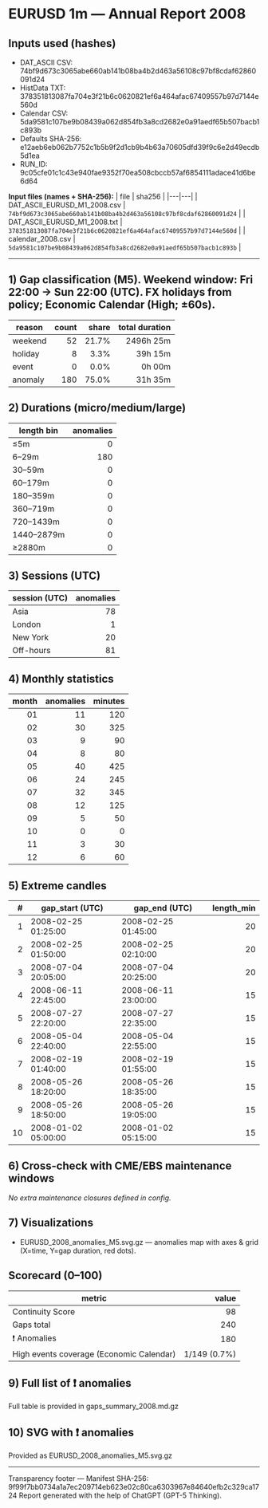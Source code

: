 # EURUSD 1m — Annual Report 2008

## Inputs used (hashes)
- DAT_ASCII CSV: 74bf9d673c3065abe660ab141b08ba4b2d463a56108c97bf8cdaf62860091d24
- HistData TXT: 378351813087fa704e3f21b6c0620821ef6a464afac67409557b97d7144e560d
- Calendar CSV: 5da9581c107be9b08439a062d854fb3a8cd2682e0a91aedf65b507bacb1c893b
- Defaults SHA-256: e12aeb6eb062b7752c1b5b9f2d1cb9b4b63a70605dfd39f9c6e2d49ecdb5d1ea
- RUN_ID: 9c05cfe01c1c43e940fae9352f70ea508cbccb57af6854111adace41d6be6d64

**Input files (names + SHA-256):**
| file | sha256 |
|---|---|
| DAT_ASCII_EURUSD_M1_2008.csv | `74bf9d673c3065abe660ab141b08ba4b2d463a56108c97bf8cdaf62860091d24` |
| DAT_ASCII_EURUSD_M1_2008.txt | `378351813087fa704e3f21b6c0620821ef6a464afac67409557b97d7144e560d` |
| calendar_2008.csv | `5da9581c107be9b08439a062d854fb3a8cd2682e0a91aedf65b507bacb1c893b` |

---
## 1) Gap classification (M5). Weekend window: Fri 22:00 → Sun 22:00 (UTC). FX holidays from policy; Economic Calendar (High; ±60s).
| reason | count | share | total duration |
|---|---:|---:|---:|
| weekend | 52 | 21.7% | 2496h 25m |
| holiday | 8 | 3.3% | 39h 15m |
| event | 0 | 0.0% | 0h 00m |
| anomaly | 180 | 75.0% | 31h 35m |

## 2) Durations (micro/medium/large)
| length bin | anomalies |
|---|---:|
| ≤5m | 0 |
| 6–29m | 180 |
| 30–59m | 0 |
| 60–179m | 0 |
| 180–359m | 0 |
| 360–719m | 0 |
| 720–1439m | 0 |
| 1440–2879m | 0 |
| ≥2880m | 0 |

## 3) Sessions (UTC)
| session (UTC) | anomalies |
|---|---:|
| Asia | 78 |
| London | 1 |
| New York | 20 |
| Off-hours | 81 |

## 4) Monthly statistics
| month | anomalies | minutes |
|---:|---:|---:|
| 01 | 11 | 120 |
| 02 | 30 | 325 |
| 03 | 9 | 90 |
| 04 | 8 | 80 |
| 05 | 40 | 425 |
| 06 | 24 | 245 |
| 07 | 32 | 345 |
| 08 | 12 | 125 |
| 09 | 5 | 50 |
| 10 | 0 | 0 |
| 11 | 3 | 30 |
| 12 | 6 | 60 |

## 5) Extreme candles
| # | gap_start (UTC) | gap_end (UTC) | length_min |
|---:|---|---|---:|
| 1 | 2008-02-25 01:25:00 | 2008-02-25 01:45:00 | 20 |
| 2 | 2008-02-25 01:50:00 | 2008-02-25 02:10:00 | 20 |
| 3 | 2008-07-04 20:05:00 | 2008-07-04 20:25:00 | 20 |
| 4 | 2008-06-11 22:45:00 | 2008-06-11 23:00:00 | 15 |
| 5 | 2008-07-27 22:20:00 | 2008-07-27 22:35:00 | 15 |
| 6 | 2008-05-04 22:40:00 | 2008-05-04 22:55:00 | 15 |
| 7 | 2008-02-19 01:40:00 | 2008-02-19 01:55:00 | 15 |
| 8 | 2008-05-26 18:20:00 | 2008-05-26 18:35:00 | 15 |
| 9 | 2008-05-26 18:50:00 | 2008-05-26 19:05:00 | 15 |
| 10 | 2008-01-02 05:00:00 | 2008-01-02 05:15:00 | 15 |

## 6) Cross-check with CME/EBS maintenance windows
_No extra maintenance closures defined in config._

## 7) Visualizations
- EURUSD_2008_anomalies_M5.svg.gz — anomalies map with axes & grid (X=time, Y=gap duration, red dots).

## Scorecard (0–100)
| metric | value |
|---|---:|
| Continuity Score | 98 |
| Gaps total | 240 |
| ❗ Anomalies | 180 |
| High events coverage (Economic Calendar) | 1/149 (0.7%) |


## 9) Full list of ❗ anomalies
Full table is provided in gaps_summary_2008.md.gz

## 10) SVG with ❗ anomalies
Provided as EURUSD_2008_anomalies_M5.svg.gz

---
Transparency footer
— Manifest SHA-256: 9f99f7bb0734a1a7ec209714eb623e02c80ca6303967e84640efb2c329ca1724 Report generated with the help of ChatGPT (GPT-5 Thinking).
